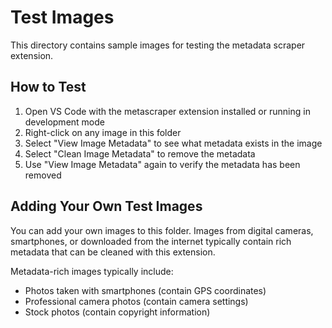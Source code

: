 # Test Images

This directory contains sample images for testing the metadata scraper extension.

## How to Test

1. Open VS Code with the metascraper extension installed or running in development mode
2. Right-click on any image in this folder
3. Select "View Image Metadata" to see what metadata exists in the image
4. Select "Clean Image Metadata" to remove the metadata
5. Use "View Image Metadata" again to verify the metadata has been removed

## Adding Your Own Test Images

You can add your own images to this folder. Images from digital cameras, smartphones, or downloaded from the internet typically contain rich metadata that can be cleaned with this extension.

Metadata-rich images typically include:
- Photos taken with smartphones (contain GPS coordinates)
- Professional camera photos (contain camera settings)
- Stock photos (contain copyright information) 